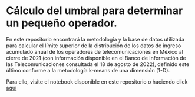 # Cálculo del umbral para determinar un pequeño operador.

En este repositorio encontrará la metodología y la base de datos utilizada para calcular el límite superior de la distribución de los datos de ingreso acumulado anual  de los operadores de telecomunicaciones en México al cierre de 2021 (con información disponible en el Banco de Información de las Telecomunicaciones consultada el 18 de agosto de 2022), definido este último conforme a la metodología k-means de una dimensión (1-D).

Para ello, visite el notebook disponible en este repositorio o haciendo click [aquí](https://github.com/RodGuarneros/BiasAnalysis/blob/main/Elegibilidad_CPO_Clusters_umbral_final.ipynb)
